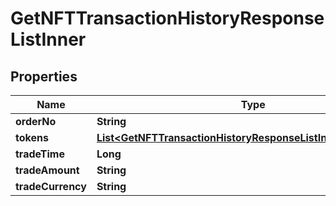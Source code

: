 

# GetNFTTransactionHistoryResponseListInner


## Properties

| Name | Type | Description | Notes |
|------------ | ------------- | ------------- | -------------|
|**orderNo** | **String** |  |  [optional] |
|**tokens** | [**List&lt;GetNFTTransactionHistoryResponseListInnerTokensInner&gt;**](GetNFTTransactionHistoryResponseListInnerTokensInner.md) |  |  [optional] |
|**tradeTime** | **Long** |  |  [optional] |
|**tradeAmount** | **String** |  |  [optional] |
|**tradeCurrency** | **String** |  |  [optional] |




